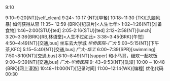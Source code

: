 9:10

9:10~9:20{NT}[self_clean]
9:24~ 10:17  {NT}[早餐]
10:18~11:30 {TK}[头脑风暴] 如何获得从容
11:35~ 12:59 {BRK}[纪录片]<人生七年>
1:02~1:26{NT}[准备食物]
1:46~2:00{STU}[ted]
2:05-2:16{STU}[ted] 
2:12~2:58{NT}[lunch]
3:20~3:36{BRK}[RB,林语堂]<人生不过如此>
3:38~3:45{BRK}[午觉]
4:50~4:49{NT}[交通,bus] 坐车去大学城 *华侨医院-广大*
5:00~5:15{NT}[下午茶,KFC]
5:15~5:40{NT}[交通,bus] *广大-华工*
6:00~7:39{SPR}[swimming]
7:50~8:10{NT}[交通,bus]
8:10~8:49{NT}[supper] 和小马哥，继欢一起吃饭
9:00~9:39{NT}[交通,bus] *广大-华侨医院*
9: 43~9:53{NT}[洗澡]
10:00 ~ 10:48 {BRK}[网上漫游]
10:48~11:00{NT}[记录时间]
11:00~12:14{WK}[编程]<life-time-tracker> 优化代码
00:30

